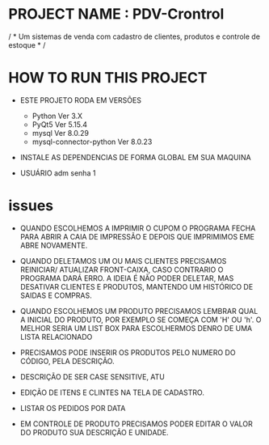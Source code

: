 # PROJECT NAME : PDV-Crontrol
 / * Um sistemas de venda com cadastro de clientes, produtos e controle de estoque * /

 # HOW TO RUN THIS PROJECT

 - ESTE PROJETO RODA EM VERSÕES 
     - Python Ver 3.X 
     - PyQt5  Ver 5.15.4
     - mysql  Ver 8.0.29
     - mysql-connector-python Ver 8.0.23
 
 - INSTALE AS DEPENDENCIAS DE FORMA GLOBAL EM SUA MAQUINA
 - USUÁRIO adm senha 1

# issues

 - QUANDO ESCOLHEMOS A IMPRIMIR O CUPOM O PROGRAMA FECHA PARA ABRIR A CAIA DE IMPRESSÃO E DEPOIS QUE IMPRIMIMOS EME ABRE NOVAMENTE.

 - QUANDO DELETAMOS UM OU MAIS CLIENTES PRECISAMOS REINICIAR/ ATUALIZAR FRONT-CAIXA, CASO CONTRARIO O PROGRAMA DARÁ ERRO. A IDEIA É NÃO PODER DELETAR, MAS DESATIVAR CLIENTES E PRODUTOS, MANTENDO UM HISTÓRICO DE SAIDAS E COMPRAS.

 - QUANDO ESCOLHEMOS UM PRODUTO PRECISAMOS LEMBRAR QUAL A INICIAL DO PRODUTO, POR EXEMPLO SE COMEÇA COM 'H' OU 'h'. O MELHOR SERIA UM LIST BOX PARA ESCOLHERMOS DENRO DE UMA LISTA RELACIONADO
 - PRECISAMOS PODE INSERIR OS PRODUTOS PELO NUMERO DO CÓDIGO, PELA DESCRIÇÃO.

 - DESCRIÇÃO DE SER CASE SENSITIVE, ATU

 - EDIÇÃO DE ITENS E CLINTES NA TELA DE CADASTRO.

 - LISTAR OS PEDIDOS POR DATA

 - EM CONTROLE DE PRODUTO PRECISAMOS PODER EDITAR O VALOR DO PRODUTO SUA DESCRIÇÃO E UNIDADE.

 